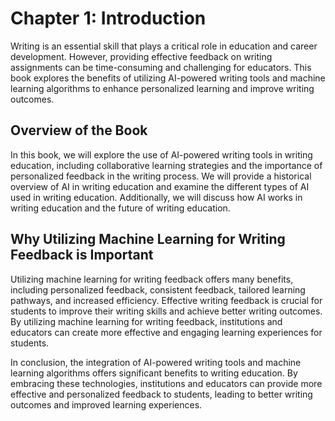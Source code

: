 Chapter 1: Introduction
=======================

Writing is an essential skill that plays a critical role in education and career development. However, providing effective feedback on writing assignments can be time-consuming and challenging for educators. This book explores the benefits of utilizing AI-powered writing tools and machine learning algorithms to enhance personalized learning and improve writing outcomes.

Overview of the Book
--------------------

In this book, we will explore the use of AI-powered writing tools in writing education, including collaborative learning strategies and the importance of personalized feedback in the writing process. We will provide a historical overview of AI in writing education and examine the different types of AI used in writing education. Additionally, we will discuss how AI works in writing education and the future of writing education.

Why Utilizing Machine Learning for Writing Feedback is Important
----------------------------------------------------------------

Utilizing machine learning for writing feedback offers many benefits, including personalized feedback, consistent feedback, tailored learning pathways, and increased efficiency. Effective writing feedback is crucial for students to improve their writing skills and achieve better writing outcomes. By utilizing machine learning for writing feedback, institutions and educators can create more effective and engaging learning experiences for students.

In conclusion, the integration of AI-powered writing tools and machine learning algorithms offers significant benefits to writing education. By embracing these technologies, institutions and educators can provide more effective and personalized feedback to students, leading to better writing outcomes and improved learning experiences.
